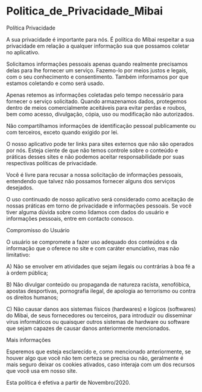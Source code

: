 # Politica_de_Privacidade_Mibai

Política Privacidade 

 A sua privacidade é importante para nós. É política do  Mibai respeitar a sua privacidade em relação a qualquer informação sua que possamos coletar no aplicativo. 

Solicitamos informações pessoais apenas quando realmente precisamos delas para lhe fornecer um serviço. Fazemo-lo por meios justos e legais, com o seu conhecimento e consentimento. Também informamos por que estamos coletando e como será usado.                                        

Apenas retemos as informações coletadas pelo tempo necessário para fornecer o serviço solicitado. Quando armazenamos dados, protegemos dentro de meios comercialmente aceitáveis para evitar perdas e roubos, bem como acesso, divulgação, cópia, uso ou modificação não autorizados.                     

Não compartilhamos informações de identificação pessoal publicamente ou com terceiros, exceto quando exigido por lei.                    

O nosso aplicativo pode ter links para sites externos que não são operados por nós. Esteja ciente de que não temos controle sobre o conteúdo e práticas desses sites e não podemos aceitar responsabilidade por suas respectivas políticas de privacidade.                                         

Você é livre para recusar a nossa solicitação de informações pessoais, entendendo que talvez não possamos fornecer alguns dos serviços desejados.                     

O uso continuado de nosso aplicativo será considerado como aceitação de nossas práticas em torno de privacidade e informações pessoais. Se você tiver alguma dúvida sobre como lidamos com dados do usuário e informações pessoais, entre em contacto conosco.                                                                

Compromisso do Usuário                                 

O usuário se compromete a fazer uso adequado dos conteúdos e da informação que o  oferece no site e com caráter enunciativo, mas não limitativo:                                                                 

A) Não se envolver em atividades que sejam ilegais ou contrárias à boa fé a à ordem pública;                        

B) Não divulgar conteúdo ou propaganda de natureza racista, xenofóbica, apostas desportivas, pornografia ilegal, de apologia ao terrorismo ou contra os direitos humanos;                         

C) Não causar danos aos sistemas físicos (hardwares) e lógicos (softwares) do Mibai, de seus fornecedores ou terceiros, para introduzir ou disseminar vírus informáticos ou quaisquer outros sistemas de hardware ou software que sejam capazes de causar danos anteriormente mencionados.                                                             

Mais informações                     

Esperemos que esteja esclarecido e, como mencionado anteriormente, se houver algo que você não tem certeza se precisa ou não, geralmente é mais seguro deixar os cookies ativados, caso interaja com um dos recursos que você usa em nosso site.                     

Esta política é efetiva a partir de Novembro/2020. 
